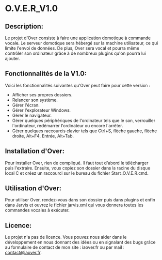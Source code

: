 # O.V.E.R_V1.0

## Description:
Le projet d'Over consiste à faire une application domotique à commande vocale. Le serveur domotique sera hébergé sur la machine utilisateur, ce qui limite l'envoi de données. De plus, Over sera vocal et pourra même contrôler son ordinateur grâce à de nombreux plugins qu'on pourra lui ajouter.

## Fonctionnalités de la V1.0:
Voici les fonctionnalités suivantes qu'Over peut faire pour cette version :
- Afficher ses propres dossiers.
- Relancer son système.
- Gérer l'écran.
- Gérer l'explorateur Windows.
- Gérer le navigateur.
- Gérer quelques périphériques de l'ordinateur tels que le son, verrouiller l'ordinateur, redémarrer l'ordinateur ou encore l'arrêter.
- Gérer quelques raccourcis clavier tels que Ctrl+S, flèche gauche, flèche droite, Alt+F4, Entrée, Alt+Tab.

## Installation d'Over:
Pour installer Over, rien de compliqué. Il faut tout d'abord le télécharger puis l'extraire. Ensuite, vous copiez son dossier dans la racine du disque local C et créez un raccourci sur le bureau du fichier Start_O.V.E.R.cmd.

## Utilisation d'Over:
Pour utiliser Over, rendez-vous dans son dossier puis dans plugins et enfin dans Jarvis et ouvrez le fichier jarvis.xml qui vous donnera toutes les commandes vocales à exécuter.

## Licence:
Le projet n'a pas de licence. Vous pouvez nous aider dans le développement en nous donnant des idées ou en signalant des bugs grâce au formulaire de contact de mon site : iaover.fr ou par mail : contact@iaover.fr.
